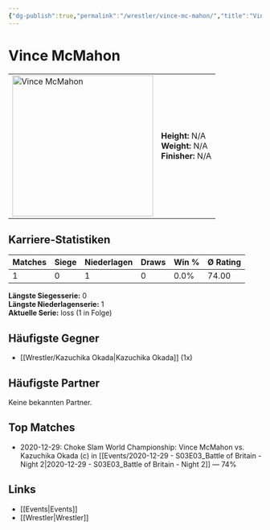 ```yaml
---
{"dg-publish":true,"permalink":"/wrestler/vince-mc-mahon/","title":"Vince McMahon","tags":["wrestler"],"noteIcon":""}
---
```



# Vince McMahon

<table>
        <tr>
        <td><img src="https://github.com/CptSpaulding1980/choke-slam-wrestling/releases/download/images/Vince_McMahon.png" width="280" alt="Vince McMahon"></td>
        <td>
        <b>Height:</b> N/A<br>
        <b>Weight:</b> N/A<br>
        <b>Finisher:</b> N/A<br>
        </td>
        </tr>
        </table>
        
## Karriere-Statistiken

| Matches | Siege | Niederlagen | Draws | Win % | Ø Rating |
|---------|-------|-------------|-------|-------|-----------|
| 1 | 0 | 1 | 0 | 0.0% | 74.00 |

**Längste Siegesserie:** 0<br>**Längste Niederlagenserie:** 1<br>**Aktuelle Serie:** loss (1 in Folge)


## Häufigste Gegner
- [[Wrestler/Kazuchika Okada\|Kazuchika Okada]] (1x)

## Häufigste Partner
Keine bekannten Partner.

## Top Matches
- 2020-12-29: Choke Slam World Championship: Vince McMahon vs. Kazuchika Okada (c) in [[Events/2020-12-29 - S03E03_Battle of Britain - Night 2\|2020-12-29 - S03E03_Battle of Britain - Night 2]] — 74%

## Links
- [[Events\|Events]]
- [[Wrestler\|Wrestler]]

